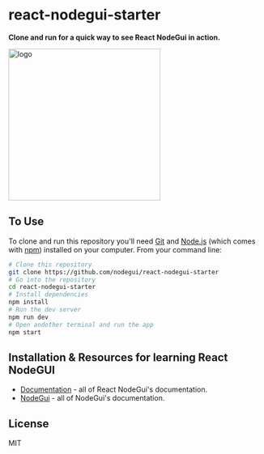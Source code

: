 # react-nodegui-starter

**Clone and run for a quick way to see React NodeGui in action.**

<img alt="logo" src="https://github.com/nodegui/react-nodegui-starter/raw/master/assets/demo.png" height="300" />

## To Use

To clone and run this repository you'll need [Git](https://git-scm.com) and [Node.js](https://nodejs.org/en/download/) (which comes with [npm](http://npmjs.com)) installed on your computer. From your command line:

```bash
# Clone this repository
git clone https://github.com/nodegui/react-nodegui-starter
# Go into the repository
cd react-nodegui-starter
# Install dependencies
npm install
# Run the dev server
npm run dev
# Open andother terminal and run the app
npm start
```

## Installation & Resources for learning React NodeGUI

- [Documentation](https://react.nodegui.org) - all of React NodeGui's documentation.
- [NodeGui](https://nodegui.org) - all of NodeGui's documentation.

## License

MIT
